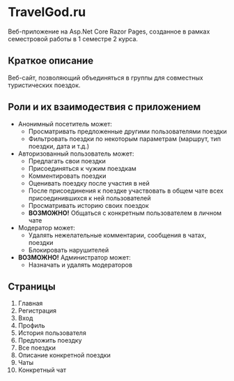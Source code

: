 # TravelGod.ru
Веб-приложение на Asp.Net Core Razor Pages, созданное в рамках семестровой работы в 1 семестре 2 курса.

## Краткое описание
Веб-сайт, позволяющий объединяться в группы для совместных туристических поездок.  

## Роли и их взаимодествия с приложением
* Анонимный посетитель может:
  * Просматривать предложенные другими пользователями поездки
  * Фильтровать поездки по некоторым параметрам (маршрут, тип поездки, дата и т.д.)
* Авторизованный пользователь может:
  * Предлагать свои поездки
  * Присоединяться к чужим поездкам
  * Комментировать поездки
  * Оценивать поездку после участия в ней
  * После присоединения к поездке участвовать в общем чате всех присоединившихся к ней пользователей
  * Просматривать историю своих поездок
  * **ВОЗМОЖНО!** Общаться с конкретным пользователем в личном чате
* Модератор может:
  * Удалять нежелательные комментарии, сообщения в чатах, поездки
  * Блокировать нарушителей
* **ВОЗМОЖНО!** Администратор может:
  * Назначать и удалять модераторов

## Страницы
1. Главная
2. Регистрация
3. Вход
4. Профиль
5. История пользователя
6. Предложить поездку
7. Все поездки
8. Описание конкретной поездки
9. Чаты
10. Конкретный чат
